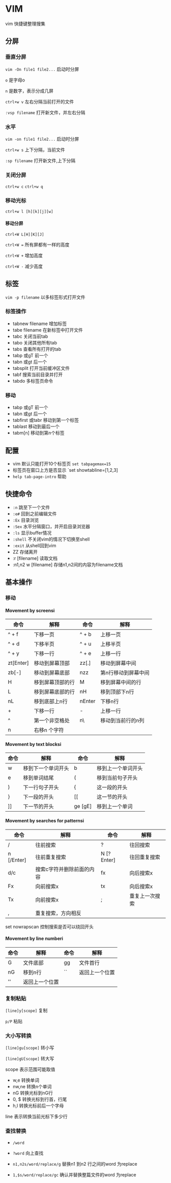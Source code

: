 # VIM

vim 快捷键整理搜集

## 分屏

### 垂直分屏

`vim -On file1 file2...` 启动时分屏

`o` 是字母o

`n` 是数字，表示分成几屏

`ctrl+w v` 左右分隔当前打开的文件

`:vsp filename` 打开新文件，并左右分隔

### 水平

`vim -on file1 file2...` 启动时分屏

`ctrl+w s` 上下分隔，当前文件

`:sp filename` 打开新文件,上下分隔

### 关闭分屏

`ctrl+w c`
`ctrl+w q`

### 移动光标

`ctrl+w l [h][k][j][w]`

#### 移动分屏

`ctrl+W L[H][K][J]`

`ctrl+W =` 所有屏都有一样的高度

`ctrl+W +` 增加高度

`ctrl+W -` 减少高度

## 标签

`vim -p filename` 以多标签形式打开文件

### 标签操作

- tabnew filename 增加标签
- tabe filename 在新标签中打开文件
- tabc 关闭当前tab
- tabo 关闭其他所有tab
- tabs 查看所有打开的tab
- tabp 或gT 前一个
- tabn 或gt 后一个
- tabsplit 打开当前缓冲区文件
- tabf 搜索当前目录并打开
- tabdo <command> 多标签页命令

### 移动

- tabp 或gT 前一个
- tabn 或gt 后一个
- tabfirst 或tabr 移动到第一个标签
- tablast 移动到最后一个
- tabm[n] 移动到第n个标签

## 配置

- vim 默认只能打开10个标签页 `set tabpagemax=15`
- 标签页在窗口上方是否显示 `set showtabline=[1,2,3]
- `help tab-page-intro` 帮助

## 快捷命令

- `:n` 跳至下一个文件
- `:e#` 回到之前编辑文件
- `:Ex` 目录浏览
- `:Sex` 水平分隔窗口，并开启目录浏览器
- `:ls` 显示buffer情况
- `:shell` 不关闭vim的情况下切换至shell
- `:exit` 从shell回到vim
- ZZ 存储离开
- :r [filename] 读取文档
- :n1,n2 w [filename] 存储n1,n2间的内容为filename文档

## 基本操作

### 移动

#### Movement by screensi

| 命令      | 解释             | 命令   | 解释                |
|-----------|------------------|--------|---------------------|
| ^ + f     | 下移一页         | ^ + b  | 上移一页            |
| ^ + d     | 下移半页         | ^ + u  | 上移半页            |
| ^ + y     | 下移一行         | ^ + e  | 上移一行            |
| zt[Enter] | 移动到屏幕顶部   | zz[.]  | 移动到屏幕中间      |
| zb[-]     | 移动到屏幕底部   | nzz    | 第n行移动到屏幕中间 |
| H         | 移到屏幕顶部的行 | M      | 移到屏幕中间的行    |
| L         | 移到屏幕底部的行 | nH     | 移到顶部下n行       |
| nL        | 移到底部上n行    | nEnter | 下移n行             |
| +         | 下移一行         | -      | 上移一行            |
| ^         | 第一个非空格处   | n\     | 移动到当前行的n列   |
| n <space> | 右移n 个字符     |

#### Movement by text blocksi

| 命令 | 解释               | 命令 | 解释               |
|------|--------------------|------|--------------------|
| w    | 移到下一个单词开头 | b    | 移到上一个单词开头 |
| e    | 移到单词结尾       | (    | 移到当前句子开头   |
| )    | 下一行句子开头     | {    | 这一段的开头       |
| }    | 下一段的开头       | [[   | 这一节的开头       |
| ]]   | 下一节的开头       | ge [gE] | 移到上一个单词  |

#### Movement by searches for patternsi

| 命令       | 解释                      | 命令       | 解释           |
|------------|---------------------------|------------|----------------|
| /          | 往前搜索                  | ?          | 往回搜索       |
| n [/Enter] | 往前重复搜索              | N [?Enter] | 往回重复搜索   |
| d/c        | 搜索c字符并删除前面的内容 | fx         | 向后搜索x      |
| Fx         | 向前搜索x                 | tx         | 向后搜索x      |
| Tx         | 向前搜索x                 | ;          | 重复上一次搜索 |
| ,          | 重复搜索，方向相反        |

set nowrapscan 控制搜索是否可以绕回开头

#### Movement by line numberi

| 命令 | 解释           | 命令 | 解释           |
|------|----------------|------|----------------|
| G    | 文件底部       | gg   | 文件首行       |
| nG   | 移到n行        | \`\` | 返回上一个位置 |
| ''   | 返回上一个位置 |

### 复制粘贴

`[line]y[scope]` 复制

`p/P` 粘贴

### 大小写转换

`[line]gu[scope]` 转小写

`[line]gU[scope]` 转大写

scope 表示范围可能取值

- w,e 转换单词
- nw,ne 转换n个单词
- nG 转换光标到nG行
- 0, $ 转换光标到行首，行尾
- h,l 转换光标前后一个字母

line 表示转换当前光标下多少行

### 查找替换

- `/word`
- `?word` 向上查找

- `n1,n2s/word/replace/g` 替换n1 到n2 行之间的word 为replace
- `1,$s/word/replace/gc` 确认并替换整篇文件的word 为replace

